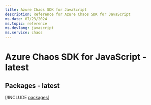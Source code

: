 ```yaml
---
title: Azure Chaos SDK for JavaScript
description: Reference for Azure Chaos SDK for JavaScript
ms.date: 07/23/2024
ms.topic: reference
ms.devlang: javascript
ms.service: chaos
---
```

# Azure Chaos SDK for JavaScript - latest
## Packages - latest
[!INCLUDE [packages](chaos-index.md)]